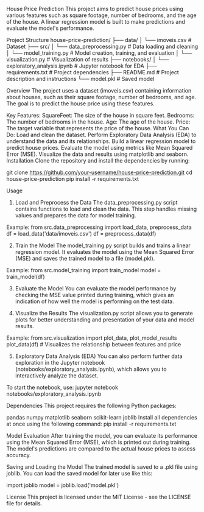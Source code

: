 House Price Prediction
This project aims to predict house prices using various features such as square footage, number of bedrooms, and the age of the house. A linear regression model is built to make predictions and evaluate the model's performance.

Project Structure
house-price-prediction/ ├── data/
│ └── imoveis.csv # Dataset
├── src/
│ └── data_preprocessing.py # Data loading and cleaning
│ └── model_training.py # Model creation, training, and evaluation
│ └── visualization.py # Visualization of results
├── notebooks/
│ └── exploratory_analysis.ipynb # Jupyter notebook for EDA
├── requirements.txt # Project dependencies
├── README.md # Project description and instructions
└── model.pkl # Saved model

Overview
The project uses a dataset (imoveis.csv) containing information about houses, such as their square footage, number of bedrooms, and age. The goal is to predict the house price using these features.

Key Features:
SquareFeet: The size of the house in square feet.
Bedrooms: The number of bedrooms in the house.
Age: The age of the house.
Price: The target variable that represents the price of the house.
What You Can Do:
Load and clean the dataset.
Perform Exploratory Data Analysis (EDA) to understand the data and its relationships.
Build a linear regression model to predict house prices.
Evaluate the model using metrics like Mean Squared Error (MSE).
Visualize the data and results using matplotlib and seaborn.
Installation
Clone the repository and install the dependencies by running:

git clone https://github.com/your-username/house-price-prediction.git
cd house-price-prediction
pip install -r requirements.txt

Usage
1. Load and Preprocess the Data
The data_preprocessing.py script contains functions to load and clean the data. This step handles missing values and prepares the data for model training.

Example:
from src.data_preprocessing import load_data, preprocess_data
df = load_data('data/imoveis.csv')
df = preprocess_data(df)

2. Train the Model
The model_training.py script builds and trains a linear regression model. It evaluates the model using the Mean Squared Error (MSE) and saves the trained model to a file (model.pkl).

Example:
from src.model_training import train_model
model = train_model(df)

3. Evaluate the Model
You can evaluate the model performance by checking the MSE value printed during training, which gives an indication of how well the model is performing on the test data.

4. Visualize the Results
The visualization.py script allows you to generate plots for better understanding and presentation of your data and model results.

Example:
from src.visualization import plot_data, plot_model_results
plot_data(df) # Visualizes the relationship between features and price

5. Exploratory Data Analysis (EDA)
You can also perform further data exploration in the Jupyter notebook (notebooks/exploratory_analysis.ipynb), which allows you to interactively analyze the dataset.

To start the notebook, use:
jupyter notebook notebooks/exploratory_analysis.ipynb

Dependencies
This project requires the following Python packages:

pandas
numpy
matplotlib
seaborn
scikit-learn
joblib
Install all dependencies at once using the following command:
pip install -r requirements.txt

Model Evaluation
After training the model, you can evaluate its performance using the Mean Squared Error (MSE), which is printed out during training. The model's predictions are compared to the actual house prices to assess accuracy.

Saving and Loading the Model
The trained model is saved to a .pkl file using joblib. You can load the saved model for later use like this:

import joblib
model = joblib.load('model.pkl')

License
This project is licensed under the MIT License - see the LICENSE file for details.
